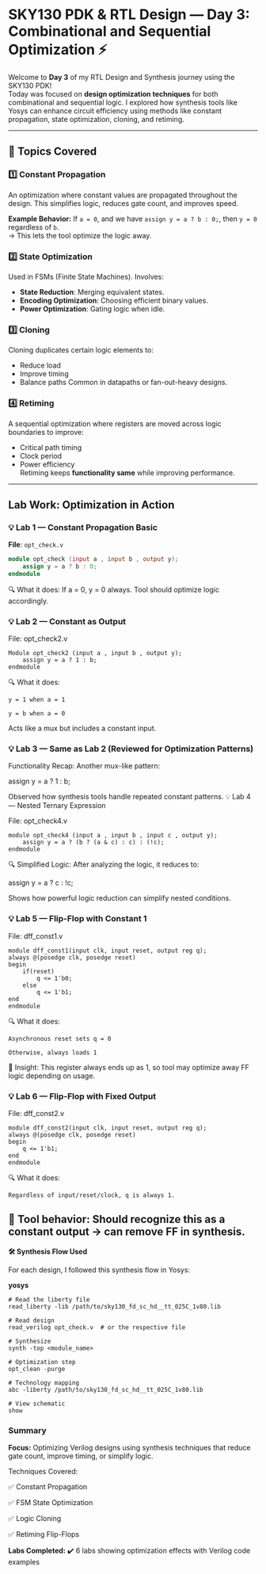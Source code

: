 # SKY130 PDK & RTL Design — Day 3: Combinational and Sequential Optimization ⚡️

Welcome to **Day 3** of my RTL Design and Synthesis journey using the SKY130 PDK!  
Today was focused on **design optimization techniques** for both combinational and sequential logic. I explored how synthesis tools like Yosys can enhance circuit efficiency using methods like constant propagation, state optimization, cloning, and retiming.

---

## 🧠 Topics Covered

### 1️⃣ Constant Propagation
An optimization where constant values are propagated throughout the design. This simplifies logic, reduces gate count, and improves speed.

**Example Behavior:**
If `a = 0`, and we have `assign y = a ? b : 0;`, then `y = 0` regardless of `b`.  
→ This lets the tool optimize the logic away.

### 2️⃣ State Optimization
Used in FSMs (Finite State Machines). Involves:
- **State Reduction**: Merging equivalent states.
- **Encoding Optimization**: Choosing efficient binary values.
- **Power Optimization**: Gating logic when idle.

### 3️⃣ Cloning
Cloning duplicates certain logic elements to:
- Reduce load
- Improve timing
- Balance paths
Common in datapaths or fan-out-heavy designs.

### 4️⃣ Retiming
A sequential optimization where registers are moved across logic boundaries to improve:
- Critical path timing
- Clock period
- Power efficiency  
Retiming keeps **functionality same** while improving performance.

---

## Lab Work: Optimization in Action

### 💡 Lab 1 — Constant Propagation Basic

**File**: `opt_check.v`
```verilog
module opt_check (input a , input b , output y);
	assign y = a ? b : 0;
endmodule
```
🔍 What it does:
If a = 0, y = 0 always. Tool should optimize logic accordingly.

### 💡 Lab 2 — Constant as Output

File: opt_check2.v
```
Module opt_check2 (input a , input b , output y);
	assign y = a ? 1 : b;
endmodule
```
🔍 What it does:

    y = 1 when a = 1

    y = b when a = 0

Acts like a mux but includes a constant input.
### 💡 Lab 3 — Same as Lab 2 (Reviewed for Optimization Patterns)

Functionality Recap:
Another mux-like pattern:

assign y = a ? 1 : b;

Observed how synthesis tools handle repeated constant patterns.
💡 Lab 4 — Nested Ternary Expression

File: opt_check4.v
```
module opt_check4 (input a , input b , input c , output y);
	assign y = a ? (b ? (a & c) : c) : (!c);
endmodule
```
🔍 Simplified Logic:
After analyzing the logic, it reduces to:

assign y = a ? c : !c;

Shows how powerful logic reduction can simplify nested conditions.
### 💡 Lab 5 — Flip-Flop with Constant 1

File: dff_const1.v
```
module dff_const1(input clk, input reset, output reg q);
always @(posedge clk, posedge reset)
begin
	if(reset)
		q <= 1'b0;
	else
		q <= 1'b1;
end
endmodule
```
🔍 What it does:

    Asynchronous reset sets q = 0

    Otherwise, always loads 1

🧠 Insight: This register always ends up as 1, so tool may optimize away FF logic depending on usage.
### 💡 Lab 6 — Flip-Flop with Fixed Output

File: dff_const2.v
```
module dff_const2(input clk, input reset, output reg q);
always @(posedge clk, posedge reset)
begin
	q <= 1'b1;
end
endmodule
```
🔍 What it does:

    Regardless of input/reset/clock, q is always 1.

## 🧠 Tool behavior: Should recognize this as a constant output → can remove FF in synthesis.
**🛠️ Synthesis Flow Used**

For each design, I followed this synthesis flow in Yosys:

**yosys**
```
# Read the liberty file
read_liberty -lib /path/to/sky130_fd_sc_hd__tt_025C_1v80.lib

# Read design
read_verilog opt_check.v  # or the respective file

# Synthesize
synth -top <module_name>

# Optimization step
opt_clean -purge

# Technology mapping
abc -liberty /path/to/sky130_fd_sc_hd__tt_025C_1v80.lib

# View schematic
show
```
### Summary

**Focus:**
Optimizing Verilog designs using synthesis techniques that reduce gate count, improve timing, or simplify logic.

Techniques Covered:

✅ Constant Propagation

✅ FSM State Optimization

✅ Logic Cloning

✅ Retiming Flip-Flops

**Labs Completed:**
✔️ 6 labs showing optimization effects with Verilog code examples
